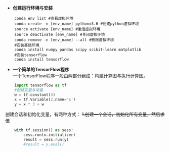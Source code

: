 * **创建运行环境与安装**  
```shell  
    conda env list #查看虚拟环境
    conda create -n [env_name] python=3.6 #创建python虚拟环境
    source activate [env_name] #激活虚拟环境
    source deactivate [env_name] #关闭虚拟环境
    conda remove -n [env_name] --all #删除虚拟环境
    #安装基础环境
    conda install numpy pandas scipy scikit-learn matplotlib
    #安装tensorflow
    conda install tensorflow
```

* **一个简单的TensorFlow程序**  
一个TensorFlow程序一般由两部分组成：构建计算图与执行计算图。  
```python
    import tensorflow as tf
    #创建变量与常量
    w = tf.constant(3)
    x = tf.Variable(2,name='x')
    y = x * 3 + w
```
创建会话和初始化变量，有两种方式： 
~~1.创建一个会话，初始化所有变量，然后求值~~
```python
    with tf.session() as sess:
        sess.run(x.initializer)
        result = sess.run(y)
        #result = y.eval()
